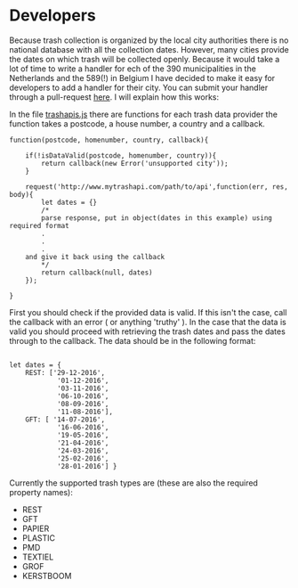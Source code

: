 # Developers
Because trash collection is organized by the local city authorities there is no national database with all the
collection dates. However, many cities provide the dates on which trash will be collected openly. Because it would take a lot of time to write a handler for ech of the 390 municipalities in the Netherlands and the 589(!) in Belgium I have decided to make it easy for developers to add a handler for their city. You can submit your handler through a pull-request [here](https://github.com/robertraaijmakers/com.athom.trashchecker). I will explain how this works:

In the file [trashapis.js](https://github.com/robertraaijmakers/com.trashchecker/blob/beta/trashapis.js) there are functions for each trash data provider the function takes a postcode, a house number, a country and a callback.

```
function(postcode, homenumber, country, callback){

	if(!isDataValid(postcode, homenumber, country)){
		return callback(new Error('unsupported city'));
	}

	request('http://www.mytrashapi.com/path/to/api',function(err, res, body){
		let dates = {}
		/*
		parse response, put in object(dates in this example) using required format
        .
        .
        .
    and give it back using the callback
		*/
		return callback(null, dates)
	});

}

```

First you should check if the provided data is valid. If this isn't the case, call the callback with an error ( or anything 'truthy' ). In the case that the data is valid you should proceed with retrieving the trash dates and pass the dates through to the callback. The data should be in the following format:
<pre><code>
let dates = {
	REST: ['29-12-2016',
			'01-12-2016',
			'03-11-2016',
			'06-10-2016',
		    '08-09-2016',
			'11-08-2016'],
	GFT: [ '14-07-2016',
			'16-06-2016',
		    '19-05-2016',
		    '21-04-2016',
		    '24-03-2016',
		    '25-02-2016',
			'28-01-2016'] }
</code></pre>

Currently the supported trash types are (these are also the required property names):
- REST
- GFT
- PAPIER
- PLASTIC
- PMD
- TEXTIEL
- GROF
- KERSTBOOM